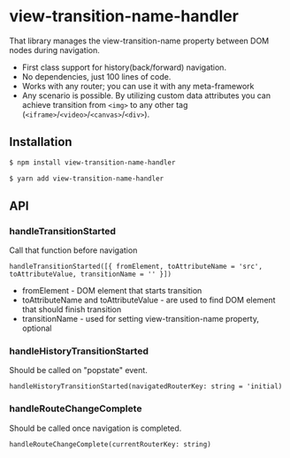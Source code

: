 # view-transition-name-handler

That library manages the view-transition-name property between DOM nodes during navigation.
* First class support for history(back/forward) navigation. 
* No dependencies, just 100 lines of code.
* Works with any router; you can use it with any meta-framework
* Any scenario is possible. By utilizing custom data attributes you can achieve transition from `<img>` to any other tag (`<iframe>`/`<video>`/`<canvas>`/`<div>`).

## Installation

```sh
$ npm install view-transition-name-handler
```
```sh
$ yarn add view-transition-name-handler
```

## API
### handleTransitionStarted
Call that function before navigation
```
handleTransitionStarted([{ fromElement, toAttributeName = 'src', toAttributeValue, transitionName = '' }])
```
* fromElement - DOM element that starts transition
* toAttributeName and toAttributeValue - are used to find DOM element that should finish transition
* transitionName - used for setting view-transition-name property, optional

### handleHistoryTransitionStarted
Should be called on "popstate" event.
```
handleHistoryTransitionStarted(navigatedRouterKey: string = 'initial)
```

### handleRouteChangeComplete
Should be called once navigation is completed.
```
handleRouteChangeComplete(currentRouterKey: string)
```

